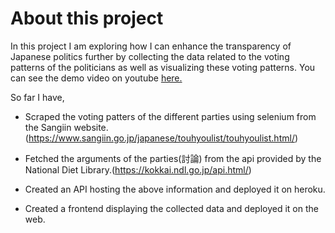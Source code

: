 # About this project

In this project I am exploring how I can enhance the transparency of Japanese politics further by collecting the data related to the voting patterns of the politicians as well as visualizing these voting patterns. You can see the demo video on youtube [here.](https://youtu.be/6PBbP3SSkhA)

So far I have,

- Scraped the voting patters of the different parties using selenium from the Sangiin website.(<https://www.sangiin.go.jp/japanese/touhyoulist/touhyoulist.html/>)

- Fetched the arguments of the parties(討論) from the api provided by the National Diet Library.(<https://kokkai.ndl.go.jp/api.html/>)

- Created an API hosting the above information and deployed it on heroku.
- Created a frontend displaying the collected data and deployed it on the web.
